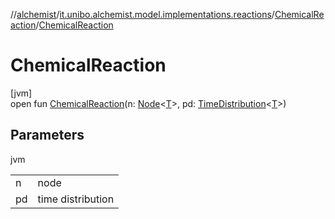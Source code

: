 //[alchemist](../../../index.md)/[it.unibo.alchemist.model.implementations.reactions](../index.md)/[ChemicalReaction](index.md)/[ChemicalReaction](-chemical-reaction.md)

# ChemicalReaction

[jvm]\
open fun [ChemicalReaction](-chemical-reaction.md)(n: [Node](../../it.unibo.alchemist.model.interfaces/-node/index.md)<[T](../../it.unibo.alchemist.model.implementations.timedistributions/-weibull-distributed-weibull-time/index.md)>, pd: [TimeDistribution](../../it.unibo.alchemist.model.interfaces/-time-distribution/index.md)<[T](../../it.unibo.alchemist.model.implementations.timedistributions/-weibull-distributed-weibull-time/index.md)>)

## Parameters

jvm

| | |
|---|---|
| n | node |
| pd | time distribution |
